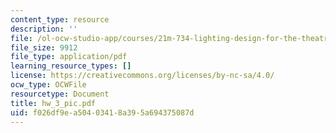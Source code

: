 ```yaml
---
content_type: resource
description: ''
file: /ol-ocw-studio-app/courses/21m-734-lighting-design-for-the-theatre-fall-2003/f026df9ea50403418a395a694375087d_hw_3_pic.pdf
file_size: 9912
file_type: application/pdf
learning_resource_types: []
license: https://creativecommons.org/licenses/by-nc-sa/4.0/
ocw_type: OCWFile
resourcetype: Document
title: hw_3_pic.pdf
uid: f026df9e-a504-0341-8a39-5a694375087d
---
```

